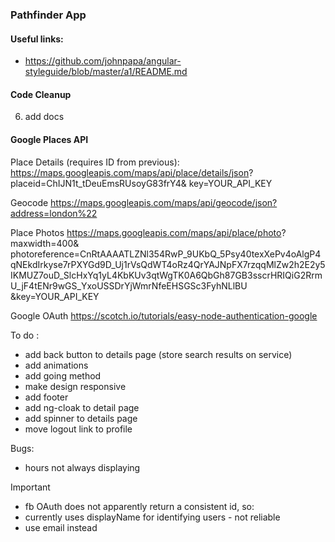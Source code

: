 ### Pathfinder App 

#### Useful links: 
- https://github.com/johnpapa/angular-styleguide/blob/master/a1/README.md 

#### Code Cleanup  
6. add docs 

#### Google Places API

Place Details (requires ID from previous): 
https://maps.googleapis.com/maps/api/place/details/json?
placeid=ChIJN1t_tDeuEmsRUsoyG83frY4&
key=YOUR_API_KEY

Geocode 
https://maps.googleapis.com/maps/api/geocode/json?address=london%22


Place Photos 
https://maps.googleapis.com/maps/api/place/photo?
maxwidth=400& photoreference=CnRtAAAATLZNl354RwP_9UKbQ_5Psy40texXePv4oAlgP4qNEkdIrkyse7rPXYGd9D_Uj1rVsQdWT4oRz4QrYAJNpFX7rzqqMlZw2h2E2y5IKMUZ7ouD_SlcHxYq1yL4KbKUv3qtWgTK0A6QbGh87GB3sscrHRIQiG2RrmU_jF4tENr9wGS_YxoUSSDrYjWmrNfeEHSGSc3FyhNLlBU
&key=YOUR_API_KEY

Google OAuth
https://scotch.io/tutorials/easy-node-authentication-google 


To do :  
- add back button to details page (store search results on service)
- add animations
- add going method
- make design responsive
- add footer
- add ng-cloak to detail page
- add spinner to details page
- move logout link to profile

Bugs: 
- hours not always displaying

Important 
- fb OAuth does not apparently return a consistent id, so: 
- currently uses displayName for identifying users - not reliable 
- use email instead





